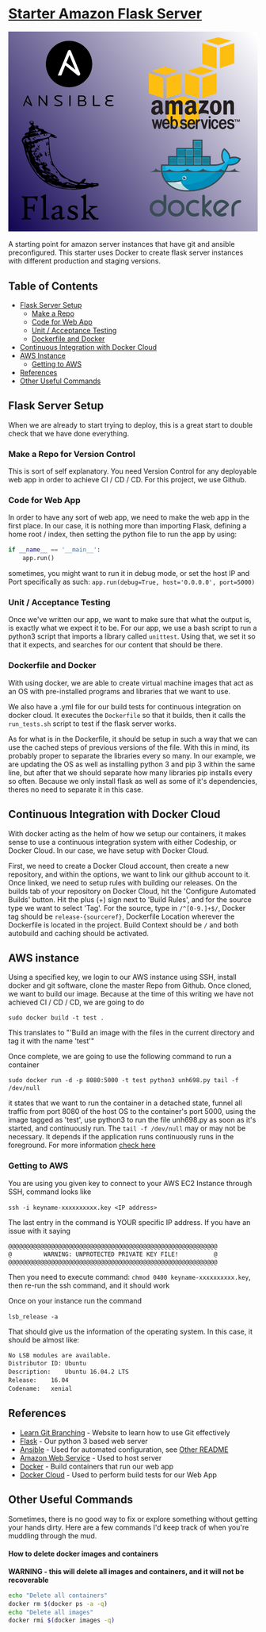 # [Starter Amazon Flask Server](https://github.com/WesMC/starter-amazon-flask-server)

![Starter Amazon Flask Server Logo][logo]

A starting point for amazon server instances that have git and ansible preconfigured. This starter uses Docker to create flask server instances with different production and staging versions.

## Table of Contents
- [Flask Server Setup](#flask-server-setup)
  - [Make a Repo](#make-a-repo-for-verion-control)
  - [Code for Web App](#code-for-web-app)
  - [Unit / Acceptance Testing](#unit-acceptance-testing)
  - [Dockerfile and Docker](#dockerfile-and-docker)
- [Continuous Integration with Docker Cloud](#continuous-integration-with-docker-cloud)
- [AWS Instance](#aws-instance)
  - [Getting to AWS](#getting-to-aws)
- [References](#references)
- [Other Useful Commands](#other-useful-commands)

## Flask Server Setup

When we are already to start trying to deploy, this is a great start to double check that we have done everything.

### Make a Repo for Version Control

This is sort of self explanatory. You need Version Control for any deployable web app in order to achieve CI / CD / CD. For this project, we use Github.

### Code for Web App

In order to have any sort of web app, we need to make the web app in the first place. In our case, it is nothing more than importing Flask, defining a home root / index, then setting the python file to run the app by using:

```python
if __name__ == '__main__':
    app.run()
```

sometimes, you might want to run it in debug mode, or set the host IP and Port specifically as such: `app.run(debug=True, host='0.0.0.0', port=5000)`

### Unit / Acceptance Testing

Once we've written our app, we want to make sure that what the output is, is exactly what we expect it to be. For our app, we use a bash script to run a python3 script that imports a library called `unittest`. Using that, we set it so that it expects, and searches for our content that should be there.

### Dockerfile and Docker

With using docker, we are able to create virtual machine images that act as an OS with pre-installed programs and libraries that we want to use.

We also have a .yml file for our build tests for continuous integration on docker cloud. It executes the `Dockerfile` so that it builds, then it calls the `run_tests.sh` script to test if the flask server works.

As for what is in the Dockerfile, it should be setup in such a way that we can use the cached steps of previous versions of the file. With this in mind, its probably proper to separate the libraries every so many. In our example, we are updating the OS as well as installing python 3  and pip 3 within the same line, but after that we should separate how many libraries pip installs every so often. Because we only install flask as well as some of it's dependencies, theres no need to separate it in this case.

## Continuous Integration with Docker Cloud

With docker acting as the helm of how we setup our containers, it makes sense to use a continuous integration system with either Codeship, or Docker Cloud. In our case, we have setup with Docker Cloud.

First, we need to create a Docker Cloud account, then create a new repository, and within the options, we want to link our github account to it. Once linked, we need to setup rules with building our releases. On the builds tab of your repository on Docker Cloud, hit the 'Configure Automated Builds' button. Hit the plus (+) sign next to 'Build Rules', and for the source type we want to select 'Tag'. For the source, type in `/^[0-9.]+$/`, Docker tag should be `release-{sourceref}`, Dockerfile Location wherever the Dockerfile is located in the project. Build Context should be `/` and both autobuild and caching should be activated.



## AWS instance

Using a specified key, we login to our AWS instance using SSH, install docker and git software, clone the master Repo from Github. Once cloned, we want to build our image. Because at the time of this writing we have not achieved CI / CD / CD, we are going to do

```
sudo docker build -t test .
```

This translates to "'Build an image with the files in the current directory and tag it with the name 'test'"

Once complete, we are going to use the following command to run a container

```
sudo docker run -d -p 8080:5000 -t test python3 unh698.py tail -f /dev/null
```

it states that we want to run the container in a detached state, funnel all traffic from port 8080 of the host OS to the container's port 5000, using the image tagged as 'test', use python3 to run the file unh698.py as soon as it's started, and continuously run. The `tail -f /dev/null` may or may not be necessary. It depends if the application runs continuously runs in the foreground. For more information [check here](http://stackoverflow.com/questions/30209776/docker-container-will-automatically-stop-after-docker-run-d)


### Getting to AWS

You are using you given key to connect to your AWS EC2 Instance through SSH, command looks like

`ssh -i keyname-xxxxxxxxxx.key <IP address>`

The last entry in the command is YOUR specific IP address. If you have an issue with it saying

```
@@@@@@@@@@@@@@@@@@@@@@@@@@@@@@@@@@@@@@@@@@@@@@@@@@@@@@@@@@@
@         WARNING: UNPROTECTED PRIVATE KEY FILE!          @
@@@@@@@@@@@@@@@@@@@@@@@@@@@@@@@@@@@@@@@@@@@@@@@@@@@@@@@@@@@
```

Then you need to execute command: `chmod 0400 keyname-xxxxxxxxxx.key`, then re-run the ssh command, and it should work

Once on your instance run the command  

`lsb_release -a`

That should give us the information of the operating system. In this case, it should be almost like:

```bash
No LSB modules are available.
Distributor ID:	Ubuntu
Description:	Ubuntu 16.04.2 LTS
Release:	16.04
Codename:	xenial
```

## References

* [Learn Git Branching](http://learngitbranching.js.org/) - Website to learn how to use Git effectively
* [Flask](http://flask.pocoo.org/) - Our python 3 based web server
* [Ansible](https://www.ansible.com/) - Used for automated configuration, see [Other README](ansible/README.md)
* [Amazon Web Service](https://aws.amazon.com/) - Used to host server
* [Docker](https://www.docker.com/) - Build containers that run our web app
* [Docker Cloud](https://cloud.docker.com/) - Used to perform build tests for our Web App

## Other Useful Commands

Sometimes, there is no good way to fix or explore something without getting your hands dirty. Here are a few commands I'd keep track of when you're muddling through the mud.

#### How to delete docker images and containers

<b>WARNING - this will delete all images and containers, and it will not be recoverable</b>

```bash
echo "Delete all containers"
docker rm $(docker ps -a -q)
echo "Delete all images"
docker rmi $(docker images -q)
```

[logo]: https://raw.githubusercontent.com/WesMC/starter-amazon-flask-server/master/Images/finalLogo.png "Starter Amazon Flask Server"
